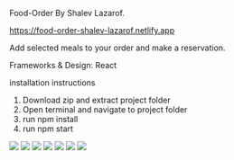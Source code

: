 Food-Order By Shalev Lazarof.

https://food-order-shalev-lazarof.netlify.app

Add selected meals to your order and make a reservation.

Frameworks & Design: React

installation instructions
1. Download zip and extract project folder
2. Open terminal and navigate to project folder
3. run npm install
4. run npm start

![](https://github.com/ShalevL/Food-Order-By-Shalev-Lazarof/blob/main/1.png)
![](https://github.com/ShalevL/Food-Order-By-Shalev-Lazarof/blob/main/2.png)
![](https://github.com/ShalevL/Food-Order-By-Shalev-Lazarof/blob/main/3.png)
![](https://github.com/ShalevL/Food-Order-By-Shalev-Lazarof/blob/main/4.png)
![](https://github.com/ShalevL/Food-Order-By-Shalev-Lazarof/blob/main/5.png)
![](https://github.com/ShalevL/Food-Order-By-Shalev-Lazarof/blob/main/6.png)
![](https://github.com/ShalevL/Food-Order-By-Shalev-Lazarof/blob/main/7.png)


